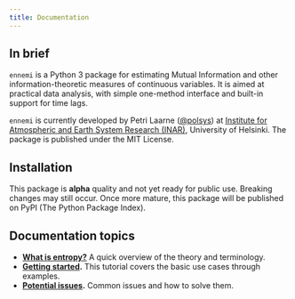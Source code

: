 ```yaml
---
title: Documentation
---
```


## In brief

`ennemi` is a Python 3 package for estimating Mutual Information and other
information-theoretic measures of continuous variables.
It is aimed at practical data analysis, with simple one-method interface
and built-in support for time lags.

`ennemi` is currently developed by Petri Laarne ([@polsys](https://github.com/polsys)) at
[Institute for Atmospheric and Earth System Research (INAR)](https://www.helsinki.fi/en/inar-institute-for-atmospheric-and-earth-system-research),
University of Helsinki.
The package is published under the MIT License.


## Installation

This package is **alpha** quality and not yet ready for public use.
Breaking changes may still occur.
Once more mature, this package will be published on PyPI (The Python Package Index).


## Documentation topics

- **[What is entropy?](what-is-entropy.md)**
  A quick overview of the theory and terminology.
- **[Getting started](tutorial.md).**
  This tutorial covers the basic use cases through examples.
- **[Potential issues](potential-issues.md).**
  Common issues and how to solve them.